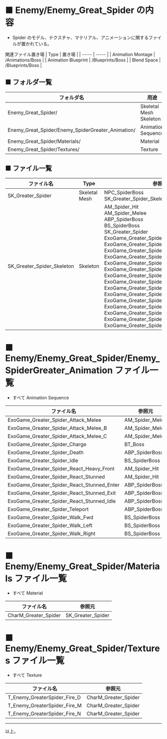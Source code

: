# ■ Enemy/Enemy_Great_Spider の内容
* Spider のモデル、テクスチャ、マテリアル、アニメーションに関するファイルが置かれている。

関連ファイル置き場
| Type | 置き場 |
| ----- | ----- |
| Animation Montage | /Animations/Boss |
| Animation Blueprint | /Blueprints/Boss |
| Blend Space | /Blueprints/Boss |

## ■ フォルダ一覧
| フォルダ名 | 用途 |
| ----- | ----- |
| Enemy_Great_Spider/ | Skeletal Mesh<br>Skeleton |
| Enemy_Great_Spider/Enemy_SpiderGreater_Animation/ | Animation Sequence |
| Enemy_Great_Spider/Materials/ | Material |
| Enemy_Great_Spider/Textures/ | Texture |

## ■ ファイル一覧

| ファイル名 | Type | 参照元 |
| ----- | ----- | ----- |
| SK_Greater_Spider | Skeletal Mesh | NPC_SpiderBoss<br>SK_Greater_Spider_Skeleton |
| SK_Greater_Spider_Skeleton | Skeleton | AM_Spider_Hit<br>AM_Spider_Melee<br>ABP_SpiderBoss<br>BS_SpiderBoss<br>SK_Greater_Spider<br>ExoGame_Greater_Spider_Attack_Melee<br>ExoGame_Greater_Spider_Attack_Melee_B<br>ExoGame_Greater_Spider_Attack_Melee_C<br>ExoGame_Greater_Spider_Charge<br>ExoGame_Greater_Spider_Death<br>ExoGame_Greater_Spider_Idle<br>ExoGame_Greater_Spider_React_Heavy_Front<br>ExoGame_Greater_Spider_React_Stunned<br>ExoGame_Greater_Spider_React_Stunned_Enter<br>ExoGame_Greater_Spider_React_Stunned_Exit<br>ExoGame_Greater_Spider_React_Stunned_Idle<br>ExoGame_Greater_Spider_Teleport<br>ExoGame_Greater_Spider_Walk_Fwd<br>ExoGame_Greater_Spider_Walk_Left<br>ExoGame_Greater_Spider_Walk_Right |


# ■ Enemy/Enemy_Great_Spider/Enemy_SpiderGreater_Animation ファイル一覧
* すべて Animation Sequence

| ファイル名 | 参照元 |
| ----- | ----- |
| ExoGame_Greater_Spider_Attack_Melee | AM_Spider_Melee |
| ExoGame_Greater_Spider_Attack_Melee_B | AM_Spider_Melee |
| ExoGame_Greater_Spider_Attack_Melee_C | AM_Spider_Melee |
| ExoGame_Greater_Spider_Charge | BT_Boss |
| ExoGame_Greater_Spider_Death | ABP_SpiderBoss |
| ExoGame_Greater_Spider_Idle | BS_SpiderBoss |
| ExoGame_Greater_Spider_React_Heavy_Front | AM_Spider_Hit |
| ExoGame_Greater_Spider_React_Stunned | AM_Spider_Hit |
| ExoGame_Greater_Spider_React_Stunned_Enter | ABP_SpiderBoss |
| ExoGame_Greater_Spider_React_Stunned_Exit | ABP_SpiderBoss |
| ExoGame_Greater_Spider_React_Stunned_Idle | ABP_SpiderBoss |
| ExoGame_Greater_Spider_Teleport | ABP_SpiderBoss |
| ExoGame_Greater_Spider_Walk_Fwd | BS_SpiderBoss |
| ExoGame_Greater_Spider_Walk_Left | BS_SpiderBoss |
| ExoGame_Greater_Spider_Walk_Right | BS_SpiderBoss |

# ■ Enemy/Enemy_Great_Spider/Materials ファイル一覧
* すべて Material

| ファイル名 | 参照元 |
| ----- | ----- |
| CharM_Greater_Spider | SK_Greater_Spider |

# ■ Enemy/Enemy_Great_Spider/Textures ファイル一覧
* すべて Texture

| ファイル名 | 参照元 |
| ----- | ----- |
| T_Enemy_GreaterSpider_Fire_D | CharM_Greater_Spider |
| T_Enemy_GreaterSpider_Fire_M | CharM_Greater_Spider |
| T_Enemy_GreaterSpider_Fire_N | CharM_Greater_Spider |

----
以上。
